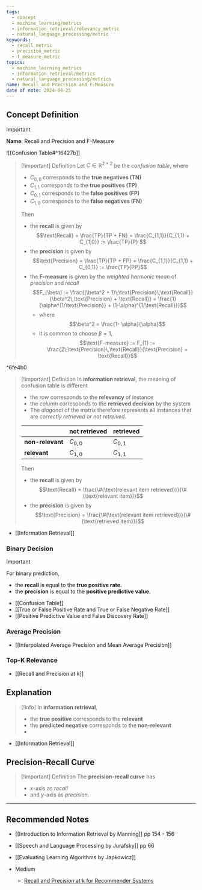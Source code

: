 ```yaml
---
tags:
  - concept
  - machine_learning/metrics
  - information_retrieval/relevancy_metric
  - natural_language_processing/metric
keywords:
  - recall_metric
  - precision_metric
  - f_measure_metric
topics:
  - machine_learning_metrics
  - information_retrieval/metrics
  - natural_language_processing/metrics
name: Recall and Precision and F-Measure
date of note: 2024-04-25
---
```

## Concept Definition

>[!important]
>**Name**: Recall and Precision and F-Measure

![[Confusion Table#^16427b]]

>[!important] Definition
>Let $C\in \mathbb{R}^{2\times2}$ be the *confusion table*, where
>- $C_{0,0}$ corresponds to the **true negatives (TN)**
>- $C_{1,1}$ corresponds to the **true positives (TP)**
>- $C_{0,1}$ corresponds to the **false positives (FP)**
>- $C_{1,0}$ corresponds to the **false negatives (FN)**  
>  
>Then 
>- the **recall** is given by $$\text{Recall} = \frac{TP}{TP + FN} = \frac{C_{1,1}}{C_{1,1} + C_{1,0}} := \frac{TP}{P} $$ 
>- the **precision** is given by $$\text{Precision} = \frac{TP}{TP + FP} = \frac{C_{1,1}}{C_{1,1} + C_{0,1}} := \frac{TP}{PP}$$ 
>- the **F-measure** is given by the *weighted harmonic mean* of *precision* and *recall* $$F_{\beta} := \frac{(\beta^2 + 1)\;\text{Precision}\,\text{Recall}}{\beta^2\,\text{Precision} + \text{Recall}} = \frac{1}{\alpha^{1/\text{Precision}} + (1-\alpha)^{1/\text{Recall}}}$$
>	- where $$\beta^2 = \frac{1- \alpha}{\alpha}$$
>	- It is common to choose $\beta=1$,  $$\text{F-measure} := F_{1} := \frac{2\;\text{Precision}\,\text{Recall}}{\text{Precision} + \text{Recall}}$$

^6fe4b0

>[!important] Definition
>In **information retrieval**, the meaning of confusion table is different
>- the *row* corresponds to the **relevancy** of instance
>- the *column* corresponds to the **retrieved decision** by the system
>- The *diagonal* of the matrix therefore represents all instances that are *correctly retrieved or not retreived*.
>
>|                   | **not retrieved**  | **retrieved**  |
>| ----------------- | ---------------------- | ---------------------- |
>| **non-relevant**  | $C_{0,0}$              | $C_{0,1}$              |
>| **relevant**  | $C_{1,0}$              | $C_{1,1}$              |
>
>Then 
>- the **recall** is given by $$\text{Recall} = \frac{\#(\text{relevant item retrieved})}{\#(\text{relevant item})}$$ 
>- the **precision** is given by $$\text{Precision} = \frac{\#(\text{relevant item retrieved})}{\#(\text{retrieved item})}$$ 

- [[Information Retrieval]]

### Binary Decision

>[!important]
>For binary prediction,
>- the **recall** is equal to the **true positive rate.**
>- the **precision** is equal to the **positive predictive value**.

- [[Confusion Table]]
- [[True or False Positive Rate and True or False Negative Rate]]
- [[Positive Predictive Value and False Discovery Rate]]


### Average Precision

- [[Interpolated Average Precision and Mean Average Precision]]


### Top-K Relevance

- [[Recall and Precision at k]]


## Explanation

>[!info]
>In **information retrieval**, 
>- the **true positive** corresponds to the **relevant**
>- the **predicted negative** corresponds to the **non-relevant**
>- 

- [[Information Retrieval]]

## Precision-Recall Curve

>[!important] Definition
>The **precision-recall curve** has
>- $x$-axis as *recall*
>- and $y$-axis as *precision*.




-----------
##  Recommended Notes


- [[Introduction to Information Retrieval by Manning]] pp 154 - 156
- [[Speech and Language Processing by Jurafsky]] pp 66
- [[Evaluating Learning Algorithms by Japkowicz]]

- Medium
	- [Recall and Precision at k for Recommender Systems](https://medium.com/@m_n_malaeb/recall-and-precision-at-k-for-recommender-systems-618483226c54)